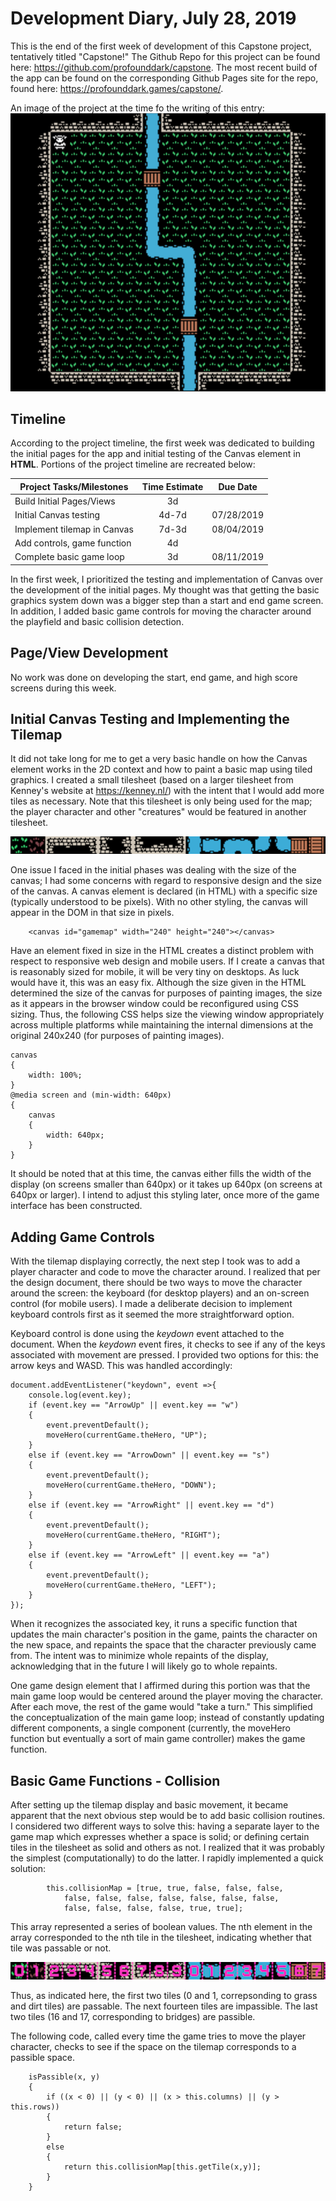# Development Diary, July 28, 2019

This is the end of the first week of development of this Capstone project, tentatively titled "Capstone!" The Github Repo for this project can be found here: https://github.com/profounddark/capstone. The most recent build of the app can be found on the corresponding Github Pages site for the repo, found here: https://profounddark.games/capstone/.

An image of the project at the time fo the writing of this entry:
![Image of the First Screenshot](./pt1_initialscreen.png)

## Timeline

According to the project timeline, the first week was dedicated to building the initial pages for the app and initial testing of the Canvas element in **HTML**. Portions of the project timeline are recreated below:

| Project Tasks/Milestones | Time Estimate | Due Date |
| --- | :---: | :---: |
| Build Initial Pages/Views | 3d | |
| Initial Canvas testing |  4d-7d | 07/28/2019 |
| Implement tilemap in Canvas | 7d-3d | 08/04/2019 |
| Add controls, game function | 4d | |
| Complete basic game loop | 3d | 08/11/2019 |

In the first week, I prioritized the testing and implementation of Canvas over the development of the initial pages. My thought was that getting the basic graphics system down was a bigger step than a start and end game screen. In addition, I added basic game controls for moving the character around the playfield and basic collision detection.

## Page/View Development

No work was done on developing the start, end game, and high score screens during this week.

## Initial Canvas Testing and Implementing the Tilemap

It did not take long for me to get a very basic handle on how the Canvas element works in the 2D context and how to paint a basic map using tiled graphics. I created a small tilesheet (based on a larger tilesheet from Kenney's website at https://kenney.nl/) with the intent that I would add more tiles as necessary. Note that this tilesheet is only being used for the map; the player character and other "creatures" would be featured in another tilesheet.

![Image of the TileSheet](./pt1_tilesheet.png)

One issue I faced in the initial phases was dealing with the size of the canvas; I had some concerns with regard to responsive design and the size of the canvas. A canvas element is declared (in HTML) with a specific size (typically understood to be pixels). With no other styling, the canvas will appear in the DOM in that size in pixels.
```
    <canvas id="gamemap" width="240" height="240"></canvas>
```
Have an element fixed in size in the HTML creates a distinct problem with respect to responsive web design and mobile users. If I create a canvas that is reasonably sized for mobile, it will be very tiny on desktops. As luck would have it, this was an easy fix. Although the size given in the HTML determined the size of the canvas for purposes of painting images, the size as it appears in the browser window could be reconfigured using CSS sizing. Thus, the following CSS helps size the viewing window appropriately across multiple platforms while maintaining the internal dimensions at the original 240x240 (for purposes of painting images).
```
canvas
{
    width: 100%;
}
@media screen and (min-width: 640px)
{
    canvas
    {
        width: 640px;
    }
}
```
It should be noted that at this time, the canvas either fills the width of the display (on screens smaller than 640px) or it takes up 640px (on screens at 640px or larger). I intend to adjust this styling later, once more of the game interface has been constructed.

## Adding Game Controls

With the tilemap displaying correctly, the next step I took was to add a player character and code to move the character around. I realized that per the design document, there should be two ways to move the character around the screen: the keyboard (for desktop players) and an on-screen control (for mobile users). I made a deliberate decision to implement keyboard controls first as it seemed the more straightforward option.

Keyboard control is done using the *keydown* event attached to the document. When the *keydown* event fires, it checks to see if any of the keys associated with movement are pressed. I provided two options for this: the arrow keys and WASD. This was handled accordingly:
```
document.addEventListener("keydown", event =>{
    console.log(event.key);
    if (event.key == "ArrowUp" || event.key == "w")
    {
        event.preventDefault();
        moveHero(currentGame.theHero, "UP");
    }
    else if (event.key == "ArrowDown" || event.key == "s")
    {
        event.preventDefault();
        moveHero(currentGame.theHero, "DOWN");
    }
    else if (event.key == "ArrowRight" || event.key == "d")
    {
        event.preventDefault();
        moveHero(currentGame.theHero, "RIGHT");
    }
    else if (event.key == "ArrowLeft" || event.key == "a")
    {
        event.preventDefault();
        moveHero(currentGame.theHero, "LEFT");
    }
});
```
When it recognizes the associated key, it runs a specific function that updates the main character's position in the game, paints the character on the new space, and repaints the space that the character previously came from. The intent was to minimize whole repaints of the display, acknowledging that in the future I will likely go to whole repaints.

One game design element that I affirmed during this portion was that the main game loop would be centered around the player moving the character. After each move, the rest of the game would "take a turn." This simplified the conceptualization of the main game loop; instead of constantly updating different components, a single component (currently, the moveHero function but eventually a sort of main game controller) makes the game function.

## Basic Game Functions - Collision

After setting up the tilemap display and basic movement, it became apparent that the next obvious step would be to add basic collision routines. I considered two different ways to solve this: having a separate layer to the game map which expresses whether a space is solid; or defining certain tiles in the tilesheet as solid and others as not. I realized that it was probably the simplest (computationally) to do the latter. I rapidly implemented a quick solution:
```
        this.collisionMap = [true, true, false, false, false,
            false, false, false, false, false, false, false,
            false, false, false, false, true, true];
```
This array represented a series of boolean values. The nth element in the array corresponded to the nth tile in the tilesheet, indicating whether that tile was passable or not.

![Image of the TileSheet with numbers](./pt1_tilesheet_numb.png)

Thus, as indicated here, the first two tiles (0 and 1, correpsonding to grass and dirt tiles) are passable. The next fourteen tiles are impassible. The last two tiles (16 and 17, corresponding to bridges) are passible.

The following code, called every time the game tries to move the player character, checks to see if the space on the tilemap corresponds to a passible space.

```
    isPassible(x, y)
    {
        if ((x < 0) || (y < 0) || (x > this.columns) || (y > this.rows))
        {
            return false;
        }
        else
        {
            return this.collisionMap[this.getTile(x,y)];
        }
    }
```